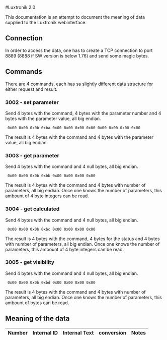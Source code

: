 #Luxtronik 2.0

This documentation is an attempt to document the meaning of data supplied to the Luxtronik webinterface.

## Connection

In order to access the data, one has to create a TCP connection to port 8889 (8888 if SW version is below 1.76) and send some magic bytes.

## Commands

There are 4 commands, each has sa slightly different data structure for either request and result.

### 3002 - set parameter

Send 4 bytes with the command, 4 bytes with the parameter number and 4 bytes with the parameter value, all big endian.

``` 0x00 0x00 0x0b 0xba 0x00 0x00 0x00 0x00 0x00 0x00 0x00 0x00```

The result is 4 bytes with the command and 4 bytes with the parameter value, all big endian.

### 3003 - get parameter

Send 4 bytes with the command and 4 null bytes, all big endian.

``` 0x00 0x00 0x0b 0xbb 0x00 0x00 0x00 0x00```

The result is 4 bytes with the command and 4 bytes with number of parameters, all big endian.
Once one knows the number of parameters, this ambount of 4 byte integers can be read. 

### 3004 - get calculated

Send 4 bytes with the command and 4 null bytes, all big endian.

``` 0x00 0x00 0x0b 0xbc 0x00 0x00 0x00 0x00```

The result is 4 bytes with the command, 4 bytes for the status and 4 bytes with number of parameters, all big endian.
Once one knows the number of parameters, this ambount of 4 byte integers can be read. 

### 3005 - get visibility

Send 4 bytes with the command and 4 null bytes, all big endian.

``` 0x00 0x00 0x0b 0xbd 0x00 0x00 0x00 0x00```

The result is 4 bytes with the command and 4 bytes with number of parameters, all big endian.
Once one knows the number of parameters, this ambount of bytes can be read. 

## Meaning of the data

| Number | Internal ID | Internal Text | conversion | Notes |
|---|---|---|---|---|
